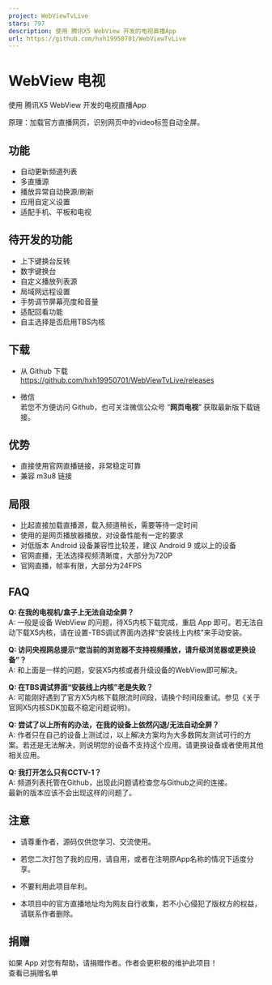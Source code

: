 ```yaml
---
project: WebViewTvLive
stars: 797
description: 使用 腾讯X5 WebView 开发的电视直播App
url: https://github.com/hxh19950701/WebViewTvLive
---
```


WebView 电视
==========

使用 腾讯X5 WebView 开发的电视直播App

原理：加载官方直播网页，识别网页中的video标签自动全屏。

  

功能
--

-   自动更新频道列表
-   多直播源
-   播放异常自动换源/刷新
-   应用自定义设置
-   适配手机、平板和电视

待开发的功能
------

-   上下键换台反转
-   数字键换台
-   自定义播放列表源
-   局域网远程设置
-   手势调节屏幕亮度和音量
-   适配回看功能
-   自主选择是否启用TBS内核

下载
--

-   从 Github 下载  
    https://github.com/hxh19950701/WebViewTvLive/releases  
    
-   微信  
    若您不方便访问 Github，也可关注微信公众号 “**网页电视**” 获取最新版下载链接。

优势
--

-   直接使用官网直播链接，非常稳定可靠
-   兼容 m3u8 链接

局限
--

-   比起直接加载直播源，载入频道稍长，需要等待一定时间
-   使用的是网页播放器播放，对设备性能有一定的要求
-   对低版本 Android 设备兼容性比较差，建议 Android 9 或以上的设备
-   官网直播，无法选择视频清晰度，大部分为720P
-   官网直播，帧率有限，大部分为24FPS

FAQ
---

**Q: 在我的电视机/盒子上无法自动全屏？**  
A: 一般是设备 WebView 的问题，待X5内核下载完成，重启 App 即可。若无法自动下载X5内核，请在设置-TBS调试界面内选择“安装线上内核”来手动安装。  
  
**Q: 访问央视网总提示“您当前的浏览器不支持视频播放，请升级浏览器或更换设备”？**  
A: 和上面是一样的问题，安装X5内核或者升级设备的WebView即可解决。  
  
**Q: 在TBS调试界面“安装线上内核”老是失败？**  
A: 可能刚好遇到了官方X5内核下载限流时间段，请换个时间段重试。参见《关于官网X5内核SDK加载不稳定问题说明》。  
  
**Q: 尝试了以上所有的办法，在我的设备上依然闪退/无法自动全屏？**  
A: 作者只在自己的设备上测试过，以上解决方案均为大多数网友测试可行的方案。若还是无法解决，则说明您的设备不支持这个应用。请更换设备或者使用其他相关应用。  
  
**Q: 我打开怎么只有CCTV-1？**  
A: 频道列表托管在Github，出现此问题请检查您与Github之间的连接。  
最新的版本应该不会出现这样的问题了。

注意
--

-   请尊重作者，源码仅供您学习、交流使用。  
    
-   若您二次打包了我的应用，请自用，或者在注明原App名称的情况下适度分享。  
    
-   不要利用此项目牟利。  
    
-   本项目中的官方直播地址均为网友自行收集，若不小心侵犯了版权方的权益，请联系作者删除。  
    

捐赠
--

如果 App 对您有帮助，请捐赠作者。作者会更积极的维护此项目！  
查看已捐赠名单
